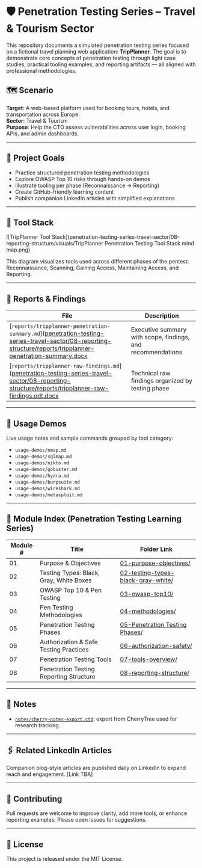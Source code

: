 # 🛡️ Penetration Testing Series – Travel & Tourism Sector

This repository documents a simulated penetration testing series focused on a fictional travel planning web application: **TripPlanner**. The goal is to demonstrate core concepts of penetration testing through light case studies, practical tooling examples, and reporting artifacts — all aligned with professional methodologies.

## 🗺️ Scenario

**Target**: A web-based platform used for booking tours, hotels, and transportation across Europe.  
**Sector**: Travel & Tourism  
**Purpose**: Help the CTO assess vulnerabilities across user login, booking APIs, and admin dashboards.

---

## 🎯 Project Goals

- Practice structured penetration testing methodologies
- Explore OWASP Top 10 risks through hands-on demos
- Illustrate tooling per phase (Reconnaissance → Reporting)
- Create GitHub-friendly learning content
- Publish companion LinkedIn articles with simplified explanations

---

## 🧰 Tool Stack

![TripPlanner Tool Stack](penetration-testing-series-travel-sector/08-reporting-structure/visuals/TripPlanner Penetration Testing Tool Stack mind map.png)

This diagram visualizes tools used across different phases of the pentest: Reconnaissance, Scanning, Gaining Access, Maintaining Access, and Reporting.

---

## 📁 Reports & Findings

| File | Description |
|------|-------------|
| [`reports/tripplanner-penetration-summary.md`]([penetration-testing-series-travel-sector/08-reporting-structure/reports/tripplanner-penetration-summary.docx](https://github.com/wis-beau/penetration-testing-series-travel-sector/blob/main/penetration-testing-series-travel-sector/08-reporting-structure/reports/tripplanner-penetration-summary.md) | Executive summary with scope, findings, and recommendations |
| [`reports/tripplanner-raw-findings.md`]([penetration-testing-series-travel-sector/08-reporting-structure/reports/tripplanner-raw-findings.odt.docx](https://github.com/wis-beau/penetration-testing-series-travel-sector/blob/main/penetration-testing-series-travel-sector/08-reporting-structure/reports/tripplanner-raw-findings.md) | Technical raw findings organized by testing phase |

---

## 🚀 Usage Demos

Live usage notes and sample commands grouped by tool category:

- `usage-demos/nmap.md`
- `usage-demos/sqlmap.md`
- `usage-demos/nikto.md`
- `usage-demos/gobuster.md`
- `usage-demos/hydra.md`
- `usage-demos/burpsuite.md`
- `usage-demos/wireshark.md`
- `usage-demos/metasploit.md`

---

## 📂 Module Index (Penetration Testing Learning Series)

| Module # | Title                                      | Folder Link |
|----------|---------------------------------------------|-------------|
| 01       | Purpose & Objectives                        | [01-purpose-objectives/](penetration-testing-series-travel-sector/01-purpose-objectives) |
| 02       | Testing Types: Black, Gray, White Boxes     | [02-testing-types-black-gray-white/](penetration-testing-series-travel-sector/02-testing-types-black-gray-white) |
| 03       | OWASP Top 10 & Pen Testing                  | [03-owasp-top10/](penetration-testing-series-travel-sector/03-owasp-top10-and-pentesting) |
| 04       | Pen Testing Methodologies                   | [04-methodologies/](penetration-testing-series-travel-sector/04-pen-testing-methodologies) |
| 05       | Penetration Testing Phases                  | [05-Penetration Testing Phases/](https://github.com/wis-beau/penetration-testing-series-travel-sector/tree/main/penetration-testing-series-travel-sector/5%20Pen%20Testing%20Phases) |
| 06       | Authorization & Safe Testing Practices      | [06-authorization-safety/](penetration-testing-series-travel-sector/06-authorization-safe-testing) |
| 07       | Penetration Testing Tools                   | [07-tools-overview/](penetration-testing-series-travel-sector/07-pen-testing-tools) |
| 08       | Penetration Testing Reporting Structure     | [08-reporting-structure/](https://github.com/wis-beau/penetration-testing-series-travel-sector/tree/main/penetration-testing-series-travel-sector/08-reporting-structure) |

---

## 🧠 Notes

- [`notes/cherry-notes-export.ctd`](penetration-testing-series-travel-sector/07-pen-testing-tools/usage-demos/cherrytree-notes.md.txt): export from CherryTree used for research tracking.

---

## 🖇️ Related LinkedIn Articles

Companion blog-style articles are published daily on LinkedIn to expand reach and engagement. [Link TBA]

---

## 🤝 Contributing

Pull requests are welcome to improve clarity, add more tools, or enhance reporting examples. Please open issues for suggestions.

---

## 📜 License

This project is released under the MIT License.
